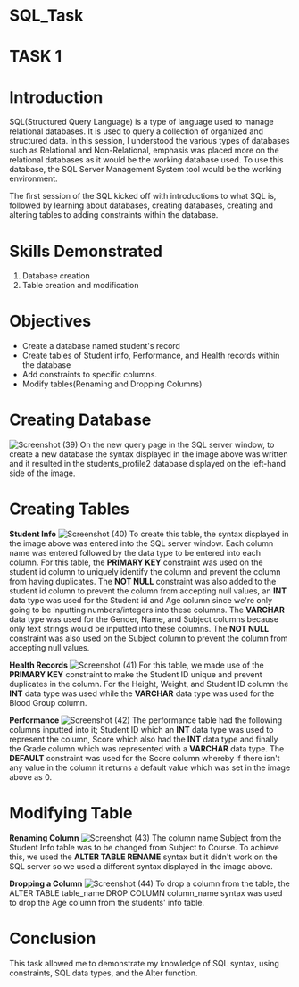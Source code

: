 # SQL_Task
# TASK 1
# Introduction
SQL(Structured Query Language) is a type of language used to manage relational databases. It is used to query a collection of organized and structured data. In this session, I understood the various types of databases such as Relational and Non-Relational, emphasis was placed more on the relational databases as it would be the working database used. To use this database, the SQL Server Management System tool would be the working environment.

The first session of the SQL kicked off with introductions to what SQL is, followed by learning about databases, creating databases, creating and altering tables to adding constraints within the database.

# Skills Demonstrated
1. Database creation
2. Table creation and modification

# Objectives
- Create a database named student's record
- Create tables of Student info, Performance, and Health records within the database
- Add constraints to specific columns.
- Modify tables(Renaming and Dropping Columns)

# Creating Database
![Screenshot (39)](https://github.com/Yomeh/SQL_Task/assets/140501792/64f869de-e115-4435-b420-9400b9aabde6)
On the new query page in the SQL server window, to create a new database the syntax displayed in the image above was written and it resulted in the students_profile2 database displayed on the left-hand side of the image.

# Creating Tables

**Student Info**
![Screenshot (40)](https://github.com/Yomeh/SQL_Task/assets/140501792/0e412418-16c8-4d89-a864-e816e049d5aa)
To create this table, the syntax displayed in the image above was entered into the SQL server window. Each column name was entered followed by the data type to be entered into each column. For this table, the **PRIMARY KEY** constraint was used on the student id column to uniquely identify the column and prevent the column from having duplicates. The **NOT NULL** constraint was also added to the student id column to prevent the column from accepting null values, an **INT** data type was used for the Student id and Age column since we're only going to be inputting numbers/integers into these columns. The **VARCHAR** data type was used for the Gender, Name, and Subject columns because only text strings would be inputted into these columns. The **NOT NULL** constraint was also used on the Subject column to prevent the column from accepting null values.

**Health Records**
![Screenshot (41)](https://github.com/Yomeh/SQL_Task/assets/140501792/16f3803d-1b2b-4936-a27f-8ebc197c8617)
For this table, we made use of the **PRIMARY KEY** constraint to make the Student ID unique and prevent duplicates in the column. For the Height, Weight, and Student ID column the **INT** data type was used while the **VARCHAR** data type was used for the Blood Group column.

**Performance**
![Screenshot (42)](https://github.com/Yomeh/SQL_Task/assets/140501792/37b97b8a-07e0-4976-9bdd-bdb5fc997d0c)
The performance table had the following columns inputted into it; Student ID which an **INT** data type was used to represent the column, Score which also had the **INT** data type and finally the Grade column which was represented with a **VARCHAR** data type. The **DEFAULT** constraint was used for the Score column whereby if there isn't any value in the column it returns a default value which was set in the image above as 0.

# Modifying Table
**Renaming Column**
![Screenshot (43)](https://github.com/Yomeh/SQL_Task/assets/140501792/fcaa778e-629c-45b1-b84f-435c8cc03ae7)
The column name Subject from the Student Info table was to be changed from Subject to Course. To achieve this, we used the **ALTER TABLE RENAME** syntax but it didn't work on the SQL server so we used a different syntax displayed in the image above.

**Dropping a Column**
![Screenshot (44)](https://github.com/Yomeh/SQL_Task/assets/140501792/66d1abce-d15e-406d-8b92-e2d550ec0728)
To drop a column from the table, the ALTER TABLE table_name DROP COLUMN column_name syntax was used to drop the Age column from the students' info table.

# Conclusion
This task allowed me to demonstrate my knowledge of SQL syntax, using constraints, SQL data types, and the Alter function.
